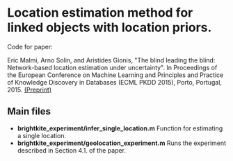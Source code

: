 # Location estimation method for linked objects with location priors.

Code for paper:

Eric Malmi, Arno Solin, and Aristides Gionis, "The blind leading the blind: Network-based location estimation under uncertainty". In Proceedings of the European Conference on Machine Learning and Principles and Practice of Knowledge Discovery in Databases (ECML PKDD 2015), Porto, Portugal, 2015. [(Preprint)](http://becs.aalto.fi/~asolin/documents/pdf/Malmi-Solin-Gionis-2015-ECML-PKDD.pdf)

## Main files
* **brightkite_experiment/infer_single_location.m** Function for estimating a single location.
* **brightkite_experiment/geolocation_experiment.m** Runs the experiment described in Section 4.1. of the paper.
